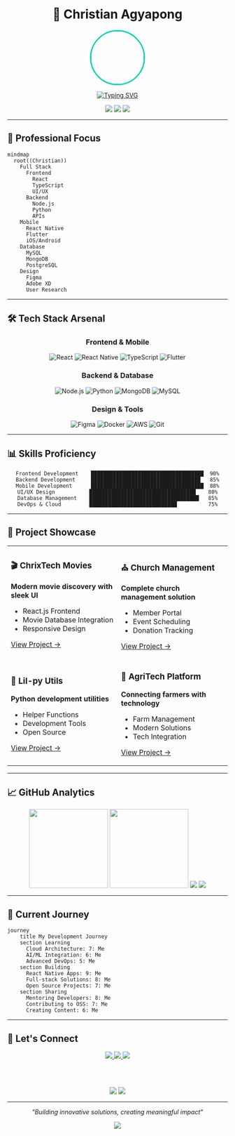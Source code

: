 <div align="center">

# 🚀 Christian Agyapong

<img src="https://avatars.githubusercontent.com/ChristianAgyapong" width="120" style="border-radius:50%; border:3px solid #00D4AA;">

[![Typing SVG](https://readme-typing-svg.demolab.com?font=Fira+Code&weight=600&size=28&pause=1000&color=00D4AA&center=true&vCenter=true&width=600&lines=Full+Stack+Developer;React+Native+Expert;UI%2FUX+Designer;Database+Administrator)](https://git.io/typing-svg)

<p>
  <img src="https://img.shields.io/badge/🌍%20Accra,%20Ghana-00D4AA?style=for-the-badge&labelColor=232946">
  <img src="https://img.shields.io/badge/💡%20Always%20Learning-4ECDC4?style=for-the-badge&labelColor=232946">
  <img src="https://img.shields.io/badge/🤝%20Open%20to%20Collaborate-FF6B6B?style=for-the-badge&labelColor=232946">
</p>

</div>

---

## 🎯 Professional Focus

```mermaid
mindmap
  root((Christian))
    Full Stack
      Frontend
        React
        TypeScript
        UI/UX
      Backend
        Node.js
        Python
        APIs
    Mobile
      React Native
      Flutter
      iOS/Android
    Database
      MySQL
      MongoDB
      PostgreSQL
    Design
      Figma
      Adobe XD
      User Research
```

---

## 🛠️ Tech Stack Arsenal

<div align="center">

### Frontend & Mobile
![React](https://img.shields.io/badge/React-61DAFB?style=for-the-badge&logo=react&logoColor=black)
![React Native](https://img.shields.io/badge/React_Native-61DAFB?style=for-the-badge&logo=react&logoColor=black)
![TypeScript](https://img.shields.io/badge/TypeScript-3178C6?style=for-the-badge&logo=typescript&logoColor=white)
![Flutter](https://img.shields.io/badge/Flutter-02569B?style=for-the-badge&logo=flutter&logoColor=white)

### Backend & Database
![Node.js](https://img.shields.io/badge/Node.js-43853D?style=for-the-badge&logo=node.js&logoColor=white)
![Python](https://img.shields.io/badge/Python-3776AB?style=for-the-badge&logo=python&logoColor=white)
![MongoDB](https://img.shields.io/badge/MongoDB-47A248?style=for-the-badge&logo=mongodb&logoColor=white)
![MySQL](https://img.shields.io/badge/MySQL-005C84?style=for-the-badge&logo=mysql&logoColor=white)

### Design & Tools
![Figma](https://img.shields.io/badge/Figma-F24E1E?style=for-the-badge&logo=figma&logoColor=white)
![Docker](https://img.shields.io/badge/Docker-2496ED?style=for-the-badge&logo=docker&logoColor=white)
![AWS](https://img.shields.io/badge/AWS-232F3E?style=for-the-badge&logo=amazonaws&logoColor=white)
![Git](https://img.shields.io/badge/Git-F05032?style=for-the-badge&logo=git&logoColor=white)

</div>

---

## 📊 Skills Proficiency

<div align="center">

```text
Frontend Development    ████████████████████████████████████  90%
Backend Development     ███████████████████████████████████   85%
Mobile Development      ████████████████████████████████████  88%
UI/UX Design           ██████████████████████████████████    80%
Database Management    ███████████████████████████████████   85%
DevOps & Cloud         ████████████████████████████          75%
```

</div>

---

## 🚀 Project Showcase

<div align="center">
<table>
<tr>
<td width="50%">

### 🎬 ChrixTech Movies
**Modern movie discovery with sleek UI**
- React.js Frontend
- Movie Database Integration
- Responsive Design

[View Project →](https://github.com/ChristianAgyapong/ChrixTech-MoviesSite)

</td>
<td width="50%">

### ⛪ Church Management
**Complete church management solution**
- Member Portal
- Event Scheduling  
- Donation Tracking

[View Project →](https://github.com/ChristianAgyapong/Fullstack-church-APP)

</td>
</tr>
<tr>
<td width="50%">

### 🐍 Lil-py Utils
**Python development utilities**
- Helper Functions
- Development Tools
- Open Source

[View Project →](https://github.com/ChristianAgyapong/Lil-py)

</td>
<td width="50%">

### 🌾 AgriTech Platform
**Connecting farmers with technology**
- Farm Management
- Modern Solutions
- Tech Integration

[View Project →](https://github.com/ChristianAgyapong/Farm-site)

</td>
</tr>
</table>
</div>

---

## 📈 GitHub Analytics

<div align="center">

<img height="180em" src="https://github-readme-stats.vercel.app/api?username=ChristianAgyapong&show_icons=true&theme=radical&title_color=00D4AA&icon_color=FF6B6B&text_color=FFFFFF&bg_color=232946&border_color=00D4AA"/>
<img height="180em" src="https://github-readme-stats.vercel.app/api/top-langs/?username=ChristianAgyapong&layout=compact&theme=radical&title_color=00D4AA&text_color=FFFFFF&bg_color=232946&border_color=00D4AA"/>

<img src="https://github-readme-streak-stats.herokuapp.com?user=ChristianAgyapong&theme=radical&hide_border=true&date_format=j%20M%5B%20Y%5D&ring=00D4AA&fire=FF6B6B"/>

<img src="https://github-profile-summary-cards.vercel.app/api/cards/profile-details?username=ChristianAgyapong&theme=radical"/>

</div>

---

## 🎯 Current Journey

```mermaid
journey
    title My Development Journey
    section Learning
      Cloud Architecture: 7: Me
      AI/ML Integration: 6: Me
      Advanced DevOps: 5: Me
    section Building
      React Native Apps: 9: Me
      Full-stack Solutions: 8: Me
      Open Source Projects: 7: Me
    section Sharing
      Mentoring Developers: 8: Me
      Contributing to OSS: 7: Me
      Creating Content: 6: Me
```

---

## 🤝 Let's Connect

<div align="center">

<a href="https://twitter.com/ChristianAgyapong">
  <img src="https://img.shields.io/badge/Twitter-1DA1F2?style=for-the-badge&logo=twitter&logoColor=white"/>
</a>
<a href="https://www.linkedin.com/in/christian-agyapong">
  <img src="https://img.shields.io/badge/LinkedIn-0077B5?style=for-the-badge&logo=linkedin&logoColor=white"/>
</a>
<a href="mailto:christian.agyapong@example.com">
  <img src="https://img.shields.io/badge/Email-4ECDC4?style=for-the-badge&logo=gmail&logoColor=white"/>
</a>

<br><br>

<img src="https://komarev.com/ghpvc/?username=ChristianAgyapong&color=00D4AA&style=for-the-badge&label=Profile+Views">
<img src="https://img.shields.io/github/followers/ChristianAgyapong?label=Followers&style=for-the-badge&color=FF6B6B&labelColor=232946">

</div>

---

<div align="center">

*"Building innovative solutions, creating meaningful impact"*

<img src="https://capsule-render.vercel.app/api?type=waving&color=00D4AA&height=120&section=footer"/>

</div>
